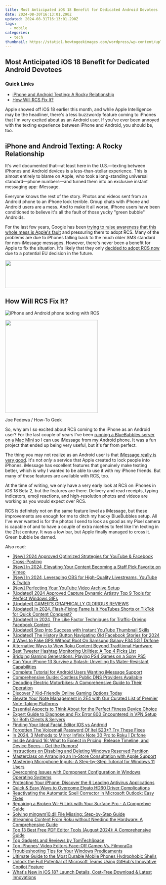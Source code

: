 ```yaml
---
title: Most Anticipated iOS 18 Benefit for Dedicated Android Devotees
date: 2024-08-30T16:13:01.290Z
updated: 2024-08-31T16:13:01.290Z
tags:
  - mobile
categories:
  - tech
thumbnail: https://static1.howtogeekimages.com/wordpress/wp-content/uploads/2024/06/ios-18-rcs-android-1.jpg
---
```


## Most Anticipated iOS 18 Benefit for Dedicated Android Devotees

### Quick Links

* [iPhone and Android Texting: A Rocky Relationship](https://fix-guide.techidaily.com/my-videos-arent-playing-on-oppo-a1x-5g-what-can-i-do-drfone-by-drfone-fix-android-problems-fix-android-problems/)
* [How Will RCS Fix It?](https://android-transfer.techidaily.com/in-2024-6-ways-to-transfer-contacts-from-oppo-reno-8t-5g-to-iphone-drfone-by-drfone-transfer-from-android-transfer-from-android/)

 Apple showed off iOS 18 earlier this month, and while Apple Intelligence may be the headliner, there's a less buzzwordy feature coming to iPhones that I'm very excited about as an Android user. If you've ever been annoyed with the texting experience between iPhone and Android, you should be, too.

##  iPhone and Android Texting: A Rocky Relationship

 It's well documented that—at least here in the U.S.—texting between iPhones and Android devices is a less-than-stellar experience. This is almost entirely to blame on Apple, who took a long-standing universal standard—phone numbers—and turned them into an exclusive instant messaging app: iMessage.

 Everyone knows the rest of the story. Photos and videos sent from an Android phone to an iPhone look terrible. Group chats with iPhone and Android users are a mess. And to make it all worse, iPhone users have been conditioned to believe it's all the fault of those yucky "green bubble" Androids.

 For the last few years, Google has been [trying to raise awareness that this whole mess is Apple's fault](https://vp-tips.techidaily.com/in-2024-top-win-friendly-art-programs-all-free-and-subscription-options/) and pressuring them to adopt RCS. Many of the problems are due to iPhones falling back to the much older SMS standard for non-iMessage messages. However, there's never been a benefit for Apple to fix the situation. It's likely that they only [decided to adopt RCS now](https://remote-screen-capture.techidaily.com/obs-and-shadowplay-which-streams-better/) due to a potential EU decision in the future.

<!-- affiliate ads begin -->
<a href="https://mindmanager.sjv.io/c/5597632/1787667/20231" target="_top" id="1787667"><img src="//a.impactradius-go.com/display-ad/20231-1787667" border="0" alt="" width="728" height="90"/></a><img height="0" width="0" src="https://imp.pxf.io/i/5597632/1787667/20231" style="position:absolute;visibility:hidden;" border="0" />
<!-- affiliate ads end -->
##  How Will RCS Fix It?

![iPhone and Android phone texting with RCS](https://static1.howtogeekimages.com/wordpress/wp-content/uploads/2024/06/pxl_20240628_143916110-portrait-original-2-1.jpg) 

<!-- affiliate ads begin -->
<a href="https://coinrule.sjv.io/c/5597632/1958374/18409" target="_top" id="1958374"><img src="//a.impactradius-go.com/display-ad/18409-1958374" border="0" alt="" width="300" height="300"/></a><img height="0" width="0" src="https://imp.pxf.io/i/5597632/1958374/18409" style="position:absolute;visibility:hidden;" border="0" />
<!-- affiliate ads end -->
Joe Fedewa / How-To Geek

 So, why am I so excited about RCS coming to the iPhone as an Android user? For the last couple of years I've been [running a BlueBubbles server on a Mac Mini](https://fox-blue.techidaily.com/2024-approved-unleash-creativity-design-your-own-logos-using-template-assets-free/) so I can use iMessage from my Android phone. It was a fun project that ended up being very useful, but it's far from perfect.

 The thing you may not realize as an Android user is that [iMessage really is very good](https://win-amazing.techidaily.com/find-updated-printing-drivers-for-ricoh-mpc3003-download-now/). It's not _only_ a service that Apple created to lock people into iPhones. iMessage has excellent features that genuinely make texting better, which is why I wanted to be able to use it with my iPhone friends. But many of those features are available with RCS, too.

 At the time of writing, we only have a very early look at RCS on iPhones in iOS 18 Beta 2, but the features are there. Delivery and read receipts, typing indicators, emoji reactions, and high-resolution photos and videos are working as you would expect over RCS.

 RCS is definitely not on the same feature level as iMessage, but these improvements are enough for me to ditch my hacky BlueBubbles setup. All I've ever wanted is for the photos I send to look as good as my Pixel camera is capable of and to have a couple of extra niceties to feel like I'm texting in the 21st century. It was a low bar, but Apple finally managed to cross it. Green bubble be darned.

<ins class="adsbygoogle"
     style="display:block"
     data-ad-format="autorelaxed"
     data-ad-client="ca-pub-7571918770474297"
     data-ad-slot="1223367746"></ins>



<ins class="adsbygoogle"
     style="display:block"
     data-ad-client="ca-pub-7571918770474297"
     data-ad-slot="8358498916"
     data-ad-format="auto"
     data-full-width-responsive="true"></ins>

<span class="atpl-alsoreadstyle">Also read:</span>
<div><ul>
<li><a href="https://facebook-video-content.techidaily.com/new-2024-approved-optimized-strategies-for-youtube-and-facebook-cross-posting/"><u>[New] 2024 Approved  Optimized Strategies for YouTube & Facebook Cross-Posting</u></a></li>
<li><a href="https://vimeo-videos.techidaily.com/new-in-2024-elevating-your-content-becoming-a-staff-pick-favorite-on-vimeo/"><u>[New] In 2024, Elevating Your Content  Becoming a Staff Pick Favorite on Vimeo</u></a></li>
<li><a href="https://desktop-recording.techidaily.com/new-in-2024-leveraging-obs-for-high-quality-livestreams-youtube-and-twitch/"><u>[New] In 2024, Leveraging OBS for High-Quality Livestreams, YouTube & Twitch</u></a></li>
<li><a href="https://remote-screen-capture.techidaily.com/new-perfecting-your-youtube-video-archive-setup/"><u>[New] Perfecting Your YouTube Video Archive Setup</u></a></li>
<li><a href="https://desktop-recording.techidaily.com/updated-2024-approved-capture-dynamic-artistry-top-9-tools-for-perfect-windows-gifs/"><u>[Updated] 2024 Approved  Capture Dynamic Artistry  Top 9 Tools for Perfect Windows GIFs</u></a></li>
<li><a href="https://some-knowledge.techidaily.com/updated-gamers-graphically-glorious-reviews/"><u>[Updated] GAMER'S GRAPHICALLY GLORIOUS REVIEWS</u></a></li>
<li><a href="https://eaxpv-info.techidaily.com/updated-in-2024-flash-fixing-fame-is-it-youtubes-shorts-or-tiktok-for-quick-content-conquest/"><u>[Updated] In 2024, Flash-Fixing Fame  Is It YouTubes Shorts or TikTok for Quick Content Conquest?</u></a></li>
<li><a href="https://facebook-video-recording.techidaily.com/updated-in-2024-the-like-factor-techniques-for-traffic-driving-facebook-content/"><u>[Updated] In 2024, The Like Factor  Techniques for Traffic-Driving Facebook Content</u></a></li>
<li><a href="https://youtube-lab.techidaily.com/ed-step-into-success-with-instant-youtube-thumbnail-skills/"><u>[Updated] Step Into Success with Instant YouTube Thumbnail Skills</u></a></li>
<li><a href="https://facebook-video-recording.techidaily.com/updated-the-history-button-navigating-old-facebook-stories-for-2024/"><u>[Updated] The History Button  Navigating Old Facebook Stories for 2024</u></a></li>
<li><a href="https://location-fake.techidaily.com/3-ways-to-fake-gps-without-root-on-samsung-galaxy-f34-5g-drfone-by-drfone-virtual-android/"><u>3 Ways to Fake GPS Without Root On Samsung Galaxy F34 5G | Dr.fone</u></a></li>
<li><a href="https://tech-recovery.techidaily.com/alternative-ways-to-view-roku-content-beyond-traditional-hardware/"><u>Alternative Ways to View Roku Content Beyond Traditional Hardware</u></a></li>
<li><a href="https://tech-recovery.techidaily.com/best-tweeter-hashtag-monitoring-utilities-a-top-4-picks-list/"><u>Best Tweeter Hashtag Monitoring Utilities: A Top 4 Picks List</u></a></li>
<li><a href="https://tech-recovery.techidaily.com/bridging-gaming-generations-playing-ps4-games-on-a-sony-ps5/"><u>Bridging Gaming Generations: Playing PS4 Games on a Sony PS5</u></a></li>
<li><a href="https://tech-recovery.techidaily.com/can-your-iphone-13-survive-a-splash-unveiling-its-water-resistant-capabilities/"><u>Can Your iPhone 13 Survive a Splash: Unveiling Its Water-Resistant Capabilities</u></a></li>
<li><a href="https://tech-recovery.techidaily.com/complete-tutorial-for-android-users-wanting-imessage-support/"><u>Complete Tutorial for Android Users Wanting iMessage Support</u></a></li>
<li><a href="https://tech-recovery.techidaily.com/comprehensive-guide-costless-public-dns-providers-available/"><u>Comprehensive Guide: Costless Public DNS Providers Available</u></a></li>
<li><a href="https://tech-recovery.techidaily.com/decoding-electric-motorbikes-a-comprehensive-guide-to-their-operation/"><u>Decoding Electric Motorbikes: A Comprehensive Guide to Their Operation</u></a></li>
<li><a href="https://tech-recovery.techidaily.com/1722894280241-discover-7-kid-friendly-online-gaming-options-today/"><u>Discover 7 Kid-Friendly Online Gaming Options Today</u></a></li>
<li><a href="https://tech-recovery.techidaily.com/elevate-your-note-management-in-2e4-with-our-curated-list-of-premier-note-taking-platforms/"><u>Elevate Your Note Management in 2E4 with Our Curated List of Premier Note-Taking Platforms</u></a></li>
<li><a href="https://tech-recovery.techidaily.com/essential-aspects-to-think-about-for-the-perfect-fitness-device-choice/"><u>Essential Aspects to Think About for the Perfect Fitness Device Choice</u></a></li>
<li><a href="https://tech-recovery.techidaily.com/expert-guide-to-diagnose-and-fix-error-800-encountered-in-vpn-setup-for-both-clients-and-servers/"><u>Expert Guide to Diagnose and Fix Error 800 Encountered in VPN Setup for Both Clients & Servers</u></a></li>
<li><a href="https://extra-hints.techidaily.com/finding-your-ideal-facial-editor-ios-vs-android/"><u>Finding Your Ideal Facial Editor  IOS vs Android</u></a></li>
<li><a href="https://unlock-android.techidaily.com/forgotten-the-voicemail-password-of-itel-s23plus-try-these-fixes-by-drfone-android/"><u>Forgotten The Voicemail Password Of Itel S23+? Try These Fixes</u></a></li>
<li><a href="https://screen-mirror.techidaily.com/in-2024-3-methods-to-mirror-infinix-note-30-pro-to-roku-drfone-by-drfone-android/"><u>In 2024, 3 Methods to Mirror Infinix Note 30 Pro to Roku | Dr.fone</u></a></li>
<li><a href="https://tech-recovery.techidaily.com/inside-android-16-what-to-expect-in-pricing-release-timeline-and-device-specs-get-the-rumors/"><u>Inside Android 16: What to Expect in Pricing, Release Timeline, and Device Specs – Get the Rumors!</u></a></li>
<li><a href="https://tech-recovery.techidaily.com/instructions-on-disabling-and-deleting-windows-reserved-partition/"><u>Instructions on Disabling and Deleting Windows Reserved Partition</u></a></li>
<li><a href="https://tech-recovery.techidaily.com/masterclass-on-arranging-an-in-store-consultation-with-apple-support/"><u>Masterclass on Arranging an In-Store Consultation with Apple Support</u></a></li>
<li><a href="https://tech-haven.techidaily.com/mastering-microphone-inputs-a-step-by-step-tutorial-for-windows-11-users/"><u>Mastering Microphone Inputs: A Step-by-Step Tutorial for Windows 11 Users</u></a></li>
<li><a href="https://win-howtos.techidaily.com/overcoming-issues-with-component-configuration-in-windows-operating-systems/"><u>Overcoming Issues with Component Configuration in Windows Operating Systems</u></a></li>
<li><a href="https://buynow-tips.techidaily.com/protecting-your-iphone-discover-the-6-leading-antivirus-applications/"><u>Protecting Your iPhone: Discover the 6 Leading Antivirus Applications</u></a></li>
<li><a href="https://hardware-updates.techidaily.com/quick-and-easy-ways-to-overcome-elgato-hd60-driver-complications/"><u>Quick & Easy Ways to Overcome Elgato HD60 Driver Complications</u></a></li>
<li><a href="https://tech-recovery.techidaily.com/reactivating-the-automatic-spell-corrector-in-microsoft-outlook-easy-fixes/"><u>Reactivating the Automatic Spell Corrector in Microsoft Outlook: Easy Fixes</u></a></li>
<li><a href="https://tech-recovery.techidaily.com/repairing-a-broken-wi-fi-link-with-your-surface-pro-a-comprehve-guide/"><u>Repairing a Broken Wi-Fi Link with Your Surface Pro - A Comprehve Guide</u></a></li>
<li><a href="https://tech-recovery.techidaily.com/solving-mingwm10dll-file-missing-step-by-step-guide/"><u>Solving mingwm10.dll File Missing: Step-by-Step Guide</u></a></li>
<li><a href="https://tech-recovery.techidaily.com/streaming-content-from-roku-without-needing-the-hardware-a-comprehensive-guide/"><u>Streaming Content From Roku without Needing the Hardware: A Comprehensive Guide</u></a></li>
<li><a href="https://tech-recovery.techidaily.com/top-13-best-free-pdf-editor-tools-august-2024-a-comprehensive-guide/"><u>Top 13 Best Free PDF Editor Tools (August 2024): A Comprehensive Guide</u></a></li>
<li><a href="https://hardware-tips.techidaily.com/top-gadgets-and-reviews-by-tomtechspace/"><u>Top Gadgets and Reviews by TomTechSpace</u></a></li>
<li><a href="https://vimeo-videos.techidaily.com/top-iphones-video-editors-face-off-cameo-vs-filmorago/"><u>Top iPhones' Video Editors Face-Off  Cameo Vs. FilmoraGo</u></a></li>
<li><a href="https://win11.techidaily.com/troubleshooting-tips-for-your-windows-predicaments/"><u>Troubleshooting Tips for Your Windows Predicaments</u></a></li>
<li><a href="https://tech-recovery.techidaily.com/ultimate-guide-to-the-most-durable-mobile-phones-hydrophobic-shells/"><u>Ultimate Guide to the Most Durable Mobile Phones Hydrophobic Shells</u></a></li>
<li><a href="https://tech-recovery.techidaily.com/unlock-the-full-potential-of-microsoft-teams-using-githubs-innovative-copilot-feature/"><u>Unlock the Full Potential of Microsoft Teams Using GitHub's Innovative Copilot Feature</u></a></li>
<li><a href="https://tech-recovery.techidaily.com/whats-new-in-ios-18-launch-details-cost-free-download-and-latest-innovations/"><u>What's New in iOS 18? Launch Details, Cost-Free Download & Latest Innovations</u></a></li>
</ul></div>
